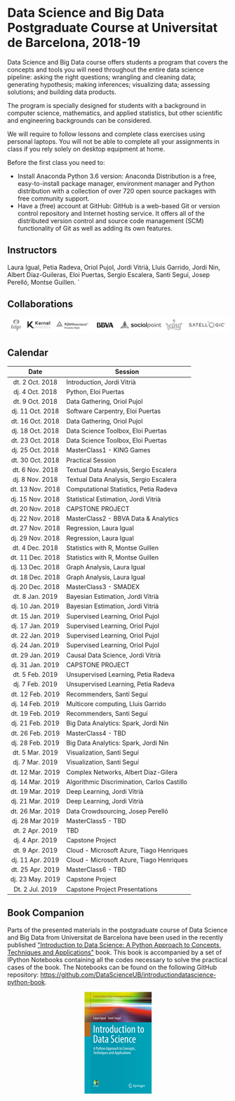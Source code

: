 # Data Science and Big Data Postgraduate Course at Universitat de Barcelona, 2018-19

Data Science and Big Data
course offers students a program that covers the concepts and tools you will need throughout the entire data science pipeline: asking the right questions; wrangling and cleaning data; generating hypothesis; making inferences; visualizing data; assessing solutions; and building data products.

The program is specially designed for students with a background in computer science, mathematics, and applied statistics, but other scientific and engineering backgrounds can be considered.

We will require to follow lessons and complete class exercises using personal laptops. You will not be able to complete all your assignments in class if you rely solely on desktop equipment at home.

Before the first class you need to:

+ Install Anaconda Python 3.6 version: Anaconda Distribution is a free, easy-to-install package manager, environment manager and Python distribution with a collection of over 720 open source packages with free community support.
+ Have a (free) account at GitHub: GitHub is a web-based Git or version control repository and Internet hosting service. It offers all of the distributed version control and source code management (SCM) functionality of Git as well as adding its own features.

## Instructors

Laura Igual, Petia Radeva, Oriol Pujol, Jordi Vitrià, Lluis Garrido,
Jordi Nin, Albert Díaz-Guileras, Eloi Puertas, Sergio Escalera, Santi Seguí, Josep Perelló, Montse Guillen.
`
## Collaborations

<p align="center"> 
<img src="images/collab.png">
</p>

## Calendar

| Date        | Session           | 
| :-------------: | ------------- | 
| dt. 2 Oct. 2018      | Introduction, Jordi Vitrià |  
| dj. 4 Oct. 2018	| Python, Eloi Puertas | 
| dt. 9 Oct. 2018	| Data Gathering, Oriol Pujol |
| dj. 11 Oct. 2018	| Software Carpentry, Eloi Puertas |
| dt. 16 Oct. 2018	| Data Gathering, Oriol Pujol |
| dj. 18 Oct. 2018	| Data Science Toolbox, Eloi Puertas |
| dt. 23 Oct. 2018	| Data Science Toolbox, Eloi Puertas |
| dj. 25 Oct. 2018	| MasterClass1 - KING Games |
| dt. 30 Oct. 2018	| Practical Session |
| dt. 6 Nov. 2018	| Textual Data Analysis, Sergio Escalera |
| dj. 8 Nov. 2018	| Textual Data Analysis, Sergio Escalera |
| dt. 13 Nov. 2018	| Computational Statistics, Petia Radeva |
| dj. 15 Nov. 2018	| Statistical Estimation, Jordi Vitrià |
| dt. 20 Nov. 2018	| CAPSTONE PROJECT  |
| dj. 22 Nov. 2018	| MasterClass2 - BBVA Data & Analytics |
| dt. 27 Nov. 2018	| Regression, Laura Igual |
| dj. 29 Nov. 2018	| Regression, Laura Igual |
| dt.  4 Dec. 2018	| Statistics with R, Montse Guillen |
| dt. 11 Dec. 2018	| Statistics with R, Montse Guillen |
| dj. 13 Dec. 2018	| Graph Analysis, Laura Igual |
| dt. 18 Dec. 2018	| Graph Analysis, Laura Igual |
| dj. 20 Dec. 2018	| MasterClass3 - SMADEX |
| dt.  8 Jan. 2019	| Bayesian Estimation, Jordi Vitrià |
| dj. 10 Jan. 2019	| Bayesian Estimation, Jordi Vitrià |
| dt. 15 Jan. 2019	| Supervised Learning, Oriol Pujol |
| dj. 17 Jan. 2019	| Supervised Learning, Oriol Pujol |
| dt. 22 Jan. 2019	| Supervised Learning, Oriol Pujol |
| dj. 24 Jan. 2019	| Supervised Learning, Oriol Pujol |
| dt. 29 Jan. 2019	| Causal Data Science, Jordi Vitrià |
| dj. 31 Jan. 2019	| CAPSTONE PROJECT |
| dt. 5 Feb. 2019	  | Unsupervised Learning, Petia Radeva |
| dj. 7 Feb. 2019	  | Unsupervised Learning, Petia Radeva |
| dt. 12 Feb. 2019	| Recommenders, Santi Seguí |
| dj. 14 Feb. 2019	| Multicore computing, Lluis Garrido |
| dt. 19 Feb. 2019	| Recommenders, Santi Seguí |
| dj. 21 Feb. 2019	| Big Data Analytics: Spark, Jordi Nin |
| dt. 26 Feb. 2019	| MasterClass4 - TBD |
| dj. 28 Feb. 2019	| Big Data Analytics: Spark, Jordi Nin |
| dt. 5 Mar. 2019	  | Visualization, Santi Seguí |
| dj. 7 Mar. 2019	  | Visualization, Santi Seguí |
| dt. 12 Mar. 2019	| Complex Networks, Albert Diaz-Gilera |
| dj. 14 Mar. 2019	| Algorithmic Discrimination, Carlos Castillo |
| dt. 19 Mar. 2019	| Deep Learning, Jordi Vitrià |
| dj. 21 Mar. 2019	| Deep Learning, Jordi Vitrià |
| dt. 26 Mar. 2019	| Data Crowdsourcing, Josep Perelló |
| dj. 28 Mar 2019	  | MasterClass5 - TBD  |
| dt. 2 Apr. 2019	  | TBD |
| dj. 4 Apr. 2019	  | Capstone Project |
| dt. 9 Apr. 2019	  | Cloud - Microsoft Azure, Tiago Henriques |
| dj. 11 Apr. 2019	| Cloud - Microsoft Azure, Tiago Henriques
| dt. 25 Apr. 2019	| MasterClass6 - TBD | 
| dj. 23 May. 2019	| Capstone Project  |
| Dt. 2  Jul. 2019	| Capstone Project Presentations |



## Book Companion

Parts of the presented materials in the postgraduate course of Data Science and Big Data from Universitat de Barcelona have been used in the recently published ["Introduction to Data Science: A Python Approach to Concepts, Techniques and Applications"](http://www.springer.com/gp/book/9783319500164) book. This book is accompanied by a set of IPython Notebooks containing all the codes necessary to solve the practical cases of the book. The Notebooks can be found on the following GitHub repository: https://github.com/DataScienceUB/introductiondatascience-python-book. 

<p align="center"> 
<img src="images/llibre.jpg">
</p>

